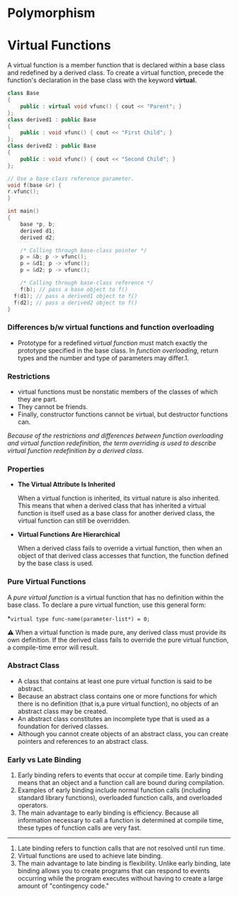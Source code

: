 # Polymorphism

# Virtual Functions

A virtual function is a member function that is declared within a base class and redefined by a derived class. To create a virtual function, precede the function's declaration in the base class with the keyword **virtual.**

```cpp
class Base
{
	public : virtual void vfunc() { cout << "Parent"; }
};
class derived1 : public Base
{
	public : void vfunc() { cout << "First Child"; }
};
class derived2 : public Base
{
	public : void vfunc() { cout << "Second Child"; }
};

// Use a base class reference parameter.
void f(base &r) {
r.vfunc(); 
}

int main()
{
	base *p, b;
	derived d1;
	derived d2;

	/* Calling through base-class pointer */
	p = &b; p -> vfunc();
	p = &d1; p -> vfunc();
	p = &d2; p -> vfunc();

	/* Calling through base-class reference */
	f(b); // pass a base object to f()
  f(d1); // pass a derived1 object to f()
  f(d2); // pass a derived2 object to f()
}
```

### Differences b/w virtual functions and function overloading

- Prototype for a redefined *virtual function* must match exactly the prototype specified in the base class. In *function overloading*, return types and the number and type of parameters may differ.1.

### Restrictions

- virtual functions must be nonstatic members of the classes of which they are part.
- They cannot be friends.
- Finally, constructor functions cannot be virtual, but destructor functions can.

*Because of the restrictions and differences between function overloading and virtual function redefinition, the term overriding is used to describe virtual function redefinition by a derived class.*

### Properties

- **The Virtual Attribute Is Inherited**

    When a virtual function is inherited, its virtual nature is also inherited. This means that when a derived class that has inherited a virtual function is itself used as a base class for another derived class, the virtual function can still be overridden.

- **Virtual Functions Are Hierarchical**

    When a derived class fails to override a virtual function, then when an object of that derived class accesses that function, the function defined by the base class is used.

### Pure Virtual Functions

A *pure virtual function* is a virtual function that has no definition within the base class. To declare a pure virtual function, use this general form:

*`virtual type func-name(parameter-list*) = 0;`

⚠️ When a virtual function is made pure, any derived class must provide its own definition. If the derived class fails to override the pure virtual function, a compile-time error will result.

### Abstract Class

- A class that contains at least one pure virtual function is said to be abstract.
- Because an abstract class contains one or more functions for which there is no definition (that is,a pure virtual function), no objects of an abstract class may be created.
- An abstract class constitutes an incomplete type that is used as a foundation for derived classes.
- Although you cannot create objects of an abstract class, you can create pointers and references to an abstract class.

### Early vs Late Binding

1. Early binding refers to events that occur at compile time. Early binding means that an object and a function call are bound during compilation.
2. Examples of early binding include normal function calls (including standard library functions), overloaded function calls, and overloaded operators.
3. The main advantage to early binding is efficiency. Because all information necessary to call a function is determined at compile time, these types of function calls are very fast.

---

1. Late binding refers to function calls that are not resolved until run time.
2. Virtual functions are used to achieve late binding.
3. The main advantage to late binding is flexibility. Unlike early binding, late binding allows you to create programs that can respond to events occurring while the program executes without having to create a large amount of "contingency code."